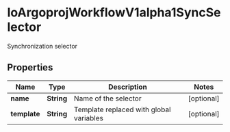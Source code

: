 

# IoArgoprojWorkflowV1alpha1SyncSelector

Synchronization selector

## Properties

Name | Type | Description | Notes
------------ | ------------- | ------------- | -------------
**name** | **String** | Name of the selector |  [optional]
**template** | **String** | Template replaced with global variables |  [optional]




